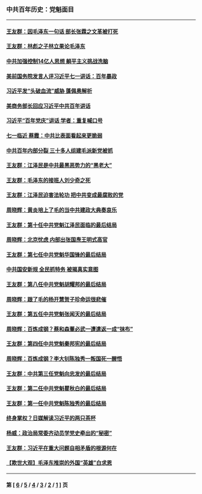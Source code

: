 ### 中共百年历史：党魁面目
---
#### [王友群：因毛泽东一句话 部长张霖之文革被打死](../../pages/nf1176107/n13161711.md?08150430) 
#### [王友群：林彪之子林立果论毛泽东](../../pages/nf1176107/n13128622.md?08150430) 
#### [中共加强控制14亿人思想 躺平主义挑战洗脑](../../pages/nf1176107/n13094299.md?08150430) 
#### [美前国务院发言人评习近平七一讲话：百年暴政](../../pages/nf1176107/n13066986.md?08150430) 
#### [习近平发“头破血流”威胁 蓬佩奥解析](../../pages/nf1176107/n13063604.md?08150430) 
#### [美商务部长回应习近平中共百年讲话](../../pages/nf1176107/n13062903.md?08150430) 
#### [习近平“百年党庆”讲话 学者：重复喊口号](../../pages/nf1176107/n13061411.md?08150430) 
#### [七一临近 蔡霞：中共比表面看起来更脆弱](../../pages/nf1176107/n13056418.md?08150430) 
#### [中共百年内部分裂 三十多人组建毛派新党被抓](../../pages/nf1176107/n13044023.md?08150430) 
#### [王友群：江泽民是中共最黑恶势力的“黑老大”](../../pages/nf1176107/n13022180.md?08150430) 
#### [王友群：毛泽东的接班人刘少奇之死](../../pages/nf1176107/n12991772.md?08150430) 
#### [王友群：江泽民迫害法轮功 把中共变成最腐败的党](../../pages/nf1176107/n12947347.md?08150430) 
#### [周晓辉：黄炎培上了毛的当中共建政大典奏哀乐](../../pages/nf1176107/n12942780.md?08150430) 
#### [王友群：第十任中共党魁江泽民面临的最后结局](../../pages/nf1176107/n12933748.md?08150430) 
#### [周晓辉：北京忧虑 内部出张国焘王明式高官](../../pages/nf1176107/n12931709.md?08150430) 
#### [王友群：第七任中共党魁华国锋的最后结局](../../pages/nf1176107/n12918457.md?08150430) 
#### [中共国安新规 全民抓特务 被揭真实意图](../../pages/nf1176107/n12911615.md?08150430) 
#### [王友群：第八任中共党魁胡耀邦的最后结局](../../pages/nf1176107/n12902918.md?08150430) 
#### [周晓辉：跟了毛的杨开慧贺子珍命运很悲催](../../pages/nf1176107/n12877804.md?08150430) 
#### [王友群：第五任中共党魁张闻天的最后结局](../../pages/nf1176107/n12865420.md?08150430) 
#### [周晓辉：百炼成钢？蔡和森董必武一遭遣返一成“抹布”](../../pages/nf1176107/n12854806.md?08150430) 
#### [王友群：第四任中共党魁秦邦宪的最后结局](../../pages/nf1176107/n12855290.md?08150430) 
#### [周晓辉：百炼成钢？李大钊陈独秀一叛国死一醒悟](../../pages/nf1176107/n12847981.md?08150430) 
#### [王友群：中共第三任党魁向忠发的最后结局](../../pages/nf1176107/n12840390.md?08150430) 
#### [王友群：第二任中共党魁瞿秋白的最后结局](../../pages/nf1176107/n12824710.md?08150430) 
#### [王友群：第一任中共党魁陈独秀的最后结局](../../pages/nf1176107/n12809869.md?08150430) 
#### [终身掌权？日媒解读习近平的两只茶杯](../../pages/nf1176107/n12805064.md?08150430) 
#### [杨威：政治局常委齐动员学党史牵出的“秘密”](../../pages/nf1176107/n12764642.md?08150430) 
#### [王友群：习近平在重大问题自相矛盾的根源何在](../../pages/nf1176107/n12499563.md?08150430) 
#### [【欺世大观】毛泽东推崇的外国“英雄”白求恩](../../pages/nf1176107/n12362005.md?08150430) 

---
#### 第 [ [6](./6.md?08150430) / [5](./5.md?08150430) / [4](./4.md?08150430) / [3](./3.md?08150430) / [2](./2.md?08150430) / [1](./1.md?08150430) ] 页
